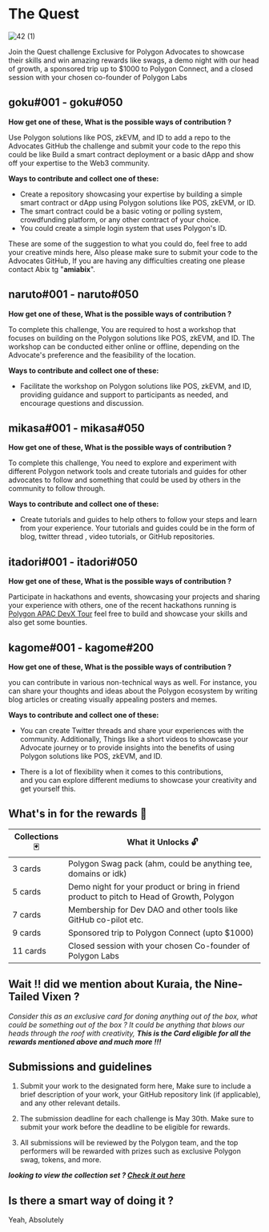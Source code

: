 
# The Quest 

![42 (1)](https://user-images.githubusercontent.com/128218414/236816131-6743e2b1-8cb8-47ef-b198-e65cd5f773ab.png)

Join the Quest challenge Exclusive for Polygon Advocates to showcase their skills and win amazing rewards like swags, a demo night with our head of growth, a sponsored trip up to $1000 to Polygon Connect, and a closed session with your chosen co-founder of Polygon Labs 



## goku#001 - goku#050

**How get one of these, What is the possible ways of contribution ?**

Use Polygon solutions like POS, zkEVM, and ID to add a repo to the Advocates GitHub the challenge and submit your code to the repo this could be like Build a smart contract deployment or a basic dApp and show off your expertise to the Web3 community.

**Ways to contribute and collect one of these:** 

-   Create a repository showcasing your expertise by building a simple smart contract or dApp using Polygon solutions like POS, zkEVM, or ID.
-   The smart contract could be a basic voting or polling system, crowdfunding platform, or any other contract of your choice.
-  You could create a simple login system that uses Polygon's ID.

These are some of the suggestion to what you could do, feel free to add your creative minds here, Also please make sure to submit your code to the Advocates GitHub, If you are having any difficulties creating one please contact Abix tg "**amiabix**".

## naruto#001 - naruto#050

**How get one of these, What is the possible ways of contribution ?** 

To complete this challenge, You are required to host a workshop that focuses on building on the Polygon solutions like POS, zkEVM, and ID. The workshop can be conducted either online or offline, depending on the Advocate's preference and the feasibility of the location.

**Ways to contribute and collect one of these:** 

 - Facilitate the workshop on Polygon solutions like POS, zkEVM, and ID, providing guidance and support to
   participants as needed, and encourage questions and discussion.

## mikasa#001 - mikasa#050

**How get one of these, What is the possible ways of contribution ?** 

To complete this challenge, You need to explore and experiment with different Polygon network tools and create tutorials and guides for other advocates to follow and something that could be used by others in the community to follow through.

**Ways to contribute and collect one of these:** 

 - Create tutorials and guides to help others to follow your steps and learn from your
   experience. Your tutorials and guides could be in the form of blog, twitter thread 
  , video tutorials, or GitHub repositories.
  
## itadori#001 - itadori#050

**How get one of these, What is the possible ways of contribution ?** 

Participate in hackathons and events, showcasing your projects and sharing your experience with others, one of the recent hackathons running is [Polygon APAC DevX Tour](https://dorahacks.io/hackathon/polygondevx)  feel free to build and showcase your skills and also get some bounties. 

## kagome#001 - kagome#200

**How get one of these, What is the possible ways of contribution ?** 

you can contribute in various non-technical ways as well. For instance, you can share your thoughts and ideas about the Polygon ecosystem by writing blog articles or creating visually appealing posters and memes. 

**Ways to contribute and collect one of these:** 

 - You can create Twitter threads and share your experiences with
   the community. Additionally, Things like a short videos to showcase
   your Advocate journey or to provide insights into the benefits of
   using Polygon solutions like POS, zkEVM, and ID. 
   
 - There is a lot of flexibility when it comes to this contributions,   
   and you can explore different mediums to showcase your creativity and
   get yourself this.


## What's in for the rewards 🌟

| Collections  🃏  |  What it Unlocks 🔓 |
|--|--|
|  3 cards | Polygon Swag pack (ahm, could be anything tee, domains or idk) |
| 5 cards | Demo night for your product or bring in friend product to pitch to Head of Growth, Polygon |
|7 cards | Membership for Dev DAO and other tools like GitHub co-pilot etc.|
| 9 cards | Sponsored trip to Polygon Connect (upto $1000) |
|11 cards | Closed session with your chosen Co-founder of Polygon Labs |

## Wait !! did we mention about Kuraia, the Nine-Tailed Vixen ? 


*Consider this as an exclusive card for doning anything out of the box, what could be something out of the box ?  It could be anything that blows our heads through the roof with creativity, ***This is the Card eligible for all the rewards mentioned above and much more !!!****

## Submissions and guidelines 

1.  Submit your work to the designated form here, Make sure to include a brief description of your work, your GitHub repository link (if applicable), and any other relevant details.
    
2.  The submission deadline for each challenge is May 30th. Make sure to submit your work before the deadline to be eligible for rewards.
    
3.  All submissions will be reviewed by the Polygon team, and the top performers will be rewarded with prizes such as exclusive Polygon swag, tokens, and more.

***looking to view the collection set ? [Check it out here](https://opensea.io/collection/the-quest-polygon-advocates)*** 


## Is there a smart way of doing it ? 

Yeah, Absolutely 
